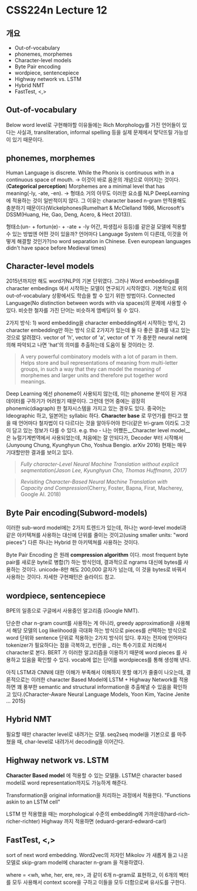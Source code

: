 # CSS224n Lecture 12

## 개요
* Out-of-vocabulary
* phonemes, morphemes
* Character-level models
* Byte Pair encoding
* wordpiece, sentencepiece
* Highway network vs. LSTM
* Hybrid NMT
* FastTest, <,>

## Out-of-vocabulary
Below word level로 구현해야할 이유들에는 Rich Morphology를 가진 언어들이 있다는 사실과, transliteration, informal spelling 등을 실제 문제에서 맞닥뜨릴 가능성이 있기 때문이다.

## phonemes, morphemes
Human Language is discrete. While the Phonix is continuous with in a continuous space of mouth. -> 이것이 바로 음운의 개념으로 이어지는 것이다.  (__Categorical perception__)
Morphemes are a minimal level that has meaning(-ly, -ate, -en). -> 형태소 거의 아무도 이러한 요소를 NLP DeepLearning 에 적용하는 것이 일반적이지 않다. 그 이유는 character based n-gram 만적용해도 충분하기 때문이다(Wickelphones(Rumelhart & McClelland 1986, Microsoft's DSSM(Huang, He, Gao, Deng, Acero, & Hect 2013)).

형태소(un- + fortun(e)- + -ate + -ly 어간, 파생접사 등등)를 같은걸 모델에 적용할 수 있는 방법엔 어떤 것이 있을까?
언어마다 Language System 이 다른데, 이것을 어떻게 해결할 것인가?(no word separation in Chinese. Even european languages didn't have space before Medieval times)

## Character-level models
2015년까지만 해도 word가NLP의 기본 단위였다. 그러나  Word embeddings를 character embedings 에서 시작하는 모델이 연구되기 시작하였다. 기본적으로 위의 out-of-vocabulary 상황에서도 학습을 할 수 있기 위한 방법이다. Connected Language(No distinction between words with via spaces)의 문제에 사용할 수 있다. 비슷한 철자를 가진 단어는 비슷하게 엠베딩이 될 수 있다.

2가지 방식: 1) word embedding을 character embedding에서 시작하는 방식, 2) character embedding만 하는 방식 으로 2가지가 있는데 둘 다 좋은 결과를 내고 있는 것으로 알려졌다.
vector of 'h', vector of 'a', vector of 't' 가 충분한 neural net에 의해 파악되고 나면 'hat'의 의미를 추출하는데 도움이 될 것이라는 것.

> A very powerful combinatory models with a lot of param in them. Helps store and buil representations of meaning from multi-letter groups, in such a way that they can model the meaning of morphemes and larger units and therefore put together word meanings.

Deep Learning 에선 phoneme이 사용되지 않는데, 이는 phoneme 분석이 된 거대 데이터를 구하기가 어려웠기 때문이다. 그런데 언어 중에는 굉장히 phonemic(diagraph) 한 철자시스템을 가지고 있는 경우도 있다. 중국어는 Ideographic 하고, 일본어는 syllabic 하다. __Character base__ 로 무언가를 한다고 했을 때 언어마다 철자법이 다 다르다는 것을 알아두어야 한다(같은 tri-gram 이라도 그것이 담고 있는 정보가 다를 수 있다. e.g. tho - 나는
어쨌든__Character level model__은 뉴럴기계번역에서 사용되었는데, 처음에는 잘 안되다가, Decoder 부터 시작해서(Junyoung Chung, Kyunghyun Cho, Yoshua Bengio. arXiv 2016) 현재는 매우 기대할만한 결과를 보이고 있다.

> _Fully character-Level Neural Machine Translation without explicit seqmentation(Jason Lee, Kyunghyun Cho, Thomas Huffmann, 2017)_

> _Revisiting Character-Based Neural Machine Translation with Capacity and 
Compression_(Cherry, Foster, Bapna, Firat, Macherey, Google AI. 2018)

## Byte Pair encoding(Subword-models)
이러한 sub-word model에는 2가지 트렌드가 있는데, 하나는 word-level model과 같은 아키텍쳐를 사용하는 대신에 단위를 줄이는 것이고(using smaller units: "word pieces") 다른 하나는 Hybrid 한 아키텍쳐를 사용하는 것이다.

Byte Pair Encoding 은 원래 __compression algorithm__ 이다. most frequent byte pair를 새로운 byte로 병합(?) 하는 방식인데, 결과적으로 ngrams 대신에 bytes를 사용하는 것이다. unicode-8만 해도 200,000 글자가 넘는데, 이 것을 bytes로 바꿔서 사용하는 것이다. 자세한 구현패턴은 슬라이드 참고.

## wordpiece, sentencepiece
BPE의 일종으로 구글에서 사용중인 알고리즘 (Google NMT).

단순한 char n-gram count를 사용하는 게 아니라, greedy approximation을 사용해서 해당 모델의 Log likelihood을 극대화 하는 방식으로 pieces를 선택하는 방식으로 word 단위와 sentence 단위로 적용하는 2가지 방식이 있다. 후자는 전자에 언어마다 tokenizer가 필요하다는 점을 극복하고, 빈칸을 _ 라는 특수기호로 처리해서 character로 본다.
BERT 가 이러한 알고리즘을 이용하기 때문에 word pieces 를 사용하고 있음을 확인할 수 있다. vocab에 없는 단어를 wordpieces를 통해 생성해 낸다.

아직 LSTM과 CNN에 대한 이해가 부족해서 이해하지 못할 얘기가 줄줄이 나오는데, 결론적으로는 이러한 character Based Model에 LSTM + Highway Network를 적용하면 꽤 풍부한 semantic and structural information을 추출해낼 수 있음을 확인하고 있다.(Character-Aware Neural Language Models, Yoon Kim, Yacine Jenite ... 2015)

## Hybrid NMT
필요할 때만 character level로 내려가는 모델. 
seq2seq model을 기본으로 <unk>를 마주쳤을 때, char-level로 내려가서 decoding을 이어간다.

## Highway network vs. LSTM
__Character Based model__ 에 적용할 수 있는 모델들. LSTM은 character based model로 word representation까지도 가능하게 해준다.

Transformation을 original information을 처리하는 과정에서 적용한다. "Functions askin to an LSTM cell"

LSTM 만 적용했을 때는 morphological 수준의 embedding에 가까운데(hard-rich-richer-richter) Highway 까지 적용하면 (eduard-gerard-edward-carl)

## FastTest, <,>
sort of next word embedding. Word2vec의 저자인 Mikolov 가 새롭게 들고 나온 모델로 skip-gram model에 character n-gram 을 적용하였다.

where = <wh, whe, her, ere, re>, <where> 과 같이 6개 n-gram로 표현하고, 이 6개의 벡터를 모두 사용해서 context score을 구하고 이들을 모두 더함으로써 유사도를 구한다. 
